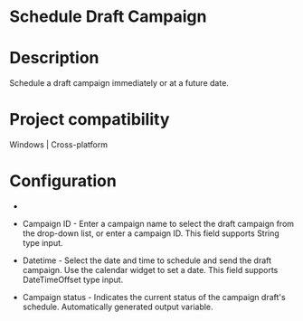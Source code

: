 ﻿# Schedule Draft Campaign

# Description

Schedule a draft campaign immediately or at a future date.

# Project compatibility

Windows | Cross-platform

# Configuration

* 
* Campaign ID - Enter a campaign name to select the draft campaign from the drop-down list, or enter a campaign ID. This field supports String type input.
* Datetime - Select the date and time to schedule and send the draft campaign. Use the calendar widget to set a date. This field supports DateTimeOffset type input.









* Campaign status - Indicates the current status of the campaign draft's schedule. Automatically generated output variable.
